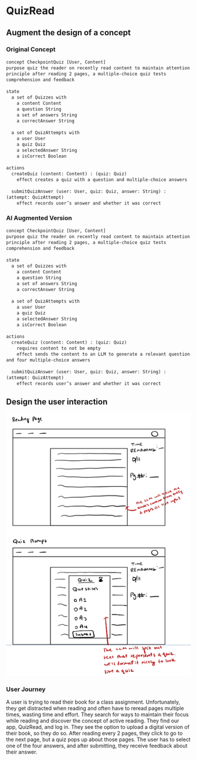 # QuizRead

## Augment the design of a concept

### Original Concept

```
concept CheckpointQuiz [User, Content]
purpose quiz the reader on recently read content to maintain attention
principle after reading 2 pages, a multiple-choice quiz tests comprehension and feedback

state
  a set of Quizzes with
    a content Content
    a question String
    a set of answers String
    a correctAnswer String

  a set of QuizAttempts with
    a user User
    a quiz Quiz
    a selectedAnswer String
    a isCorrect Boolean

actions
  createQuiz (content: Content) : (quiz: Quiz)
    effect creates a quiz with a question and multiple-choice answers

  submitQuizAnswer (user: User, quiz: Quiz, answer: String) : (attempt: QuizAttempt)
    effect records user’s answer and whether it was correct
```

### AI Augmented Version

```
concept CheckpointQuiz [User, Content]
purpose quiz the reader on recently read content to maintain attention
principle after reading 2 pages, a multiple-choice quiz tests comprehension and feedback

state
  a set of Quizzes with
    a content Content
    a question String
    a set of answers String
    a correctAnswer String

  a set of QuizAttempts with
    a user User
    a quiz Quiz
    a selectedAnswer String
    a isCorrect Boolean

actions
  createQuiz (content: Content) : (quiz: Quiz)
    requires content to not be empty
    effect sends the content to an LLM to generate a relevant question and four multiple-choice answers

  submitQuizAnswer (user: User, quiz: Quiz, answer: String) : (attempt: QuizAttempt)
    effect records user’s answer and whether it was correct
```

## Design the user interaction

![Reading Page](assets/reading.jpeg)
![Quiz Prompt Page](assets/quiz_prompt.jpeg)

### User Journey

A user is trying to read their book for a class assignment. Unfortunately, they get distracted when reading and often have to reread pages multiple times, wasting time and effort. They search for ways to maintain their focus while reading and discover the concept of active reading. They find our app, QuizRead, and log in. They see the option to upload a digital version of their book, so they do so. After reading every 2 pages, they click to go to the next page, but a quiz pops up about those pages. The user has to select one of the four answers, and after submitting, they receive feedback about their answer.
